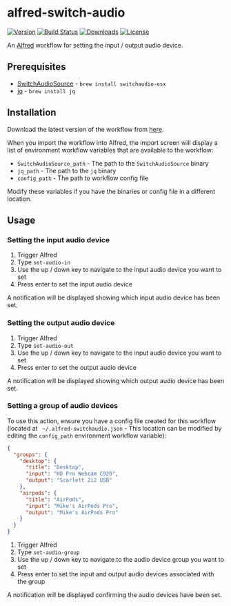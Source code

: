 # alfred-switch-audio

[![Version](https://img.shields.io/github/release/mike182uk/alfred-switch-audio.svg?style=flat-square)](https://github.com/mike182uk/alfred-switch-audio)
[![Build Status](https://img.shields.io/github/workflow/status/mike182uk/alfred-switch-audio/CI/master?style=flat-square)](https://github.com/mike182uk/alfred-switch-audio/actions?query=workflow%3ACI)
[![Downloads](https://img.shields.io/github/downloads/mike182uk/alfred-switch-audio/total.svg?style=flat-square)](https://github.com/mike182uk/alfred-switch-audio)
[![License](https://img.shields.io/github/license/mike182uk/alfred-switch-audio.svg?style=flat-square)](https://github.com/mike182uk/alfred-switch-audio)

An [Alfred](https://www.alfredapp.com/) workflow for setting the input / output audio device.

## Prerequisites

- [SwitchAudioSource](https://github.com/deweller/switchaudio-osx) - `brew install switchaudio-osx`
- [jq](https://stedolan.github.io/jq/) - `brew install jq`

## Installation

Download the latest version of the workflow from [here](https://github.com/mike182uk/alfred-switch-audio/releases).

When you import the workflow into Alfred, the import screen will display a list of environment workflow variables that are available to the workflow:
  - `SwitchAudioSource_path` - The path to the `SwitchAudioSource` binary
  - `jq_path` - The path to the `jq` binary
  - `config_path` - The path to workflow config file

Modify these variables if you have the binaries or config file in a different location.

## Usage

### Setting the input audio device

1. Trigger Alfred
2. Type `set-audio-in`
3. Use the up / down key to navigate to the input audio device you want to set
4. Press enter to set the input audio device

A notification will be displayed showing which input audio device has been set.

### Setting the output audio device

1. Trigger Alfred
2. Type `set-audio-out`
3. Use the up / down key to navigate to the input audio device you want to set
4. Press enter to set the output audio device

A notification will be displayed showing which output audio device has been set.

### Setting a group of audio devices

To use this action, ensure you have a config file created for this workflow (located at ` ~/.alfred-switchaudio.json` - This location can be modified by editing the `config_path` environment workflow variable):

```json
{
  "groups": {
    "desktop": {
      "title": "Desktop",
      "input": "HD Pro Webcam C920",
      "output": "Scarlett 2i2 USB"
    },
    "airpods": {
      "title": "AirPods",
      "input": "Mike's AirPods Pro",
      "output": "Mike's AirPods Pro"
    }
  }
}
```

1. Trigger Alfred
2. Type `set-audio-group`
3. Use the up / down key to navigate to the audio device group you want to set
4. Press enter to set the input and output audio devices associated with the group

A notification will be displayed confirming the audio devices have been set.
